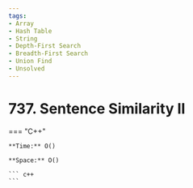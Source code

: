 ```yaml
---
tags:
- Array
- Hash Table
- String
- Depth-First Search
- Breadth-First Search
- Union Find
- Unsolved
---
```



# 737. Sentence Similarity II

=== "C++"

    **Time:** O()

    **Space:** O()

    ``` c++
    ```